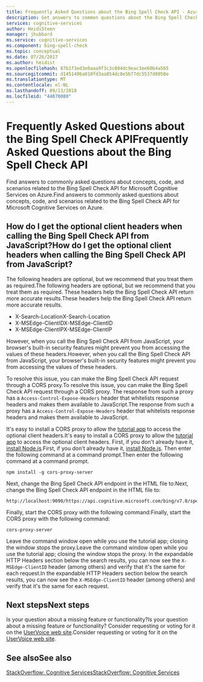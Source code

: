 ```yaml
---
title: Frequently Asked Questions about the Bing Spell Check API - Azure Cognitive Services | Microsoft Docs
description: Get answers to common questions about the Bing Spell Check API on Azure.
services: cognitive-services
author: HeidiSteen
manager: jhubbard
ms.service: cognitive-services
ms.component: bing-spell-check
ms.topic: conceptual
ms.date: 07/26/2017
ms.author: heidist
ms.openlocfilehash: 87b1f3ed3e0aaa9f3c3c804dc9eac3ee60b4a565
ms.sourcegitcommit: d1451406a010fd3aa854dc8e5b77dc5537d8050e
ms.translationtype: MT
ms.contentlocale: nl-NL
ms.lasthandoff: 09/13/2018
ms.locfileid: "44870080"
---
```

# <a name="frequently-asked-questions-about-the-bing-spell-check-api"></a><span data-ttu-id="ba9d9-103">Frequently Asked Questions about the Bing Spell Check API</span><span class="sxs-lookup"><span data-stu-id="ba9d9-103">Frequently Asked Questions about the Bing Spell Check API</span></span>

 <span data-ttu-id="ba9d9-104">Find answers to commonly asked questions about concepts, code, and scenarios related to the Bing Spell Check API for Microsoft Cognitive Services on Azure.</span><span class="sxs-lookup"><span data-stu-id="ba9d9-104">Find answers to commonly asked questions about concepts, code, and scenarios related to the Bing Spell Check API for Microsoft Cognitive Services on Azure.</span></span>

## <a name="how-do-i-get-the-optional-client-headers-when-calling-the-bing-spell-check-api-from-javascript"></a><span data-ttu-id="ba9d9-105">How do I get the optional client headers when calling the Bing Spell Check API from JavaScript?</span><span class="sxs-lookup"><span data-stu-id="ba9d9-105">How do I get the optional client headers when calling the Bing Spell Check API from JavaScript?</span></span>

<span data-ttu-id="ba9d9-106">The following headers are optional, but we recommend that you treat them as required.</span><span class="sxs-lookup"><span data-stu-id="ba9d9-106">The following headers are optional, but we recommend that you treat them as required.</span></span> <span data-ttu-id="ba9d9-107">These headers help the Bing Spell Check API return more accurate results.</span><span class="sxs-lookup"><span data-stu-id="ba9d9-107">These headers help the Bing Spell Check API return more accurate results.</span></span>

- <span data-ttu-id="ba9d9-108">X-Search-Location</span><span class="sxs-lookup"><span data-stu-id="ba9d9-108">X-Search-Location</span></span>
- <span data-ttu-id="ba9d9-109">X-MSEdge-ClientID</span><span class="sxs-lookup"><span data-stu-id="ba9d9-109">X-MSEdge-ClientID</span></span>
- <span data-ttu-id="ba9d9-110">X-MSEdge-ClientIP</span><span class="sxs-lookup"><span data-stu-id="ba9d9-110">X-MSEdge-ClientIP</span></span>

<span data-ttu-id="ba9d9-111">However, when you call the Bing Spell Check API from JavaScript, your browser's built-in security features might prevent you from accessing the values of these headers.</span><span class="sxs-lookup"><span data-stu-id="ba9d9-111">However, when you call the Bing Spell Check API from JavaScript, your browser's built-in security features might prevent you from accessing the values of these headers.</span></span>

<span data-ttu-id="ba9d9-112">To resolve this issue, you can make the Bing Spell Check API request through a CORS proxy.</span><span class="sxs-lookup"><span data-stu-id="ba9d9-112">To resolve this issue, you can make the Bing Spell Check API request through a CORS proxy.</span></span> <span data-ttu-id="ba9d9-113">The response from such a proxy has a `Access-Control-Expose-Headers` header that whitelists response headers and makes them available to JavaScript.</span><span class="sxs-lookup"><span data-stu-id="ba9d9-113">The response from such a proxy has a `Access-Control-Expose-Headers` header that whitelists response headers and makes them available to JavaScript.</span></span>

<span data-ttu-id="ba9d9-114">It's easy to install a CORS proxy to allow the [tutorial app](tutorials/spellcheck.md) to access the optional client headers.</span><span class="sxs-lookup"><span data-stu-id="ba9d9-114">It's easy to install a CORS proxy to allow the [tutorial app](tutorials/spellcheck.md) to access the optional client headers.</span></span> <span data-ttu-id="ba9d9-115">First, if you don't already have it, [install Node.js](https://nodejs.org/en/download/).</span><span class="sxs-lookup"><span data-stu-id="ba9d9-115">First, if you don't already have it, [install Node.js](https://nodejs.org/en/download/).</span></span> <span data-ttu-id="ba9d9-116">Then enter the following command at a command prompt.</span><span class="sxs-lookup"><span data-stu-id="ba9d9-116">Then enter the following command at a command prompt.</span></span>

    npm install -g cors-proxy-server

<span data-ttu-id="ba9d9-117">Next, change the Bing Spell Check API endpoint in the HTML file to:</span><span class="sxs-lookup"><span data-stu-id="ba9d9-117">Next, change the Bing Spell Check API endpoint in the HTML file to:</span></span>

    http://localhost:9090/https://api.cognitive.microsoft.com/bing/v7.0/spellcheck/

<span data-ttu-id="ba9d9-118">Finally, start the CORS proxy with the following command:</span><span class="sxs-lookup"><span data-stu-id="ba9d9-118">Finally, start the CORS proxy with the following command:</span></span>

    cors-proxy-server

<span data-ttu-id="ba9d9-119">Leave the command window open while you use the tutorial app; closing the window stops the proxy.</span><span class="sxs-lookup"><span data-stu-id="ba9d9-119">Leave the command window open while you use the tutorial app; closing the window stops the proxy.</span></span> <span data-ttu-id="ba9d9-120">In the expandable HTTP Headers section below the search results, you can now see the `X-MSEdge-ClientID` header (among others) and verify that it's the same for each request.</span><span class="sxs-lookup"><span data-stu-id="ba9d9-120">In the expandable HTTP Headers section below the search results, you can now see the `X-MSEdge-ClientID` header (among others) and verify that it's the same for each request.</span></span>

## <a name="next-steps"></a><span data-ttu-id="ba9d9-121">Next steps</span><span class="sxs-lookup"><span data-stu-id="ba9d9-121">Next steps</span></span>

<span data-ttu-id="ba9d9-122">Is your question about a missing feature or functionality?</span><span class="sxs-lookup"><span data-stu-id="ba9d9-122">Is your question about a missing feature or functionality?</span></span> <span data-ttu-id="ba9d9-123">Consider requesting or voting for it on the [UserVoice web site](https://cognitive.uservoice.com/).</span><span class="sxs-lookup"><span data-stu-id="ba9d9-123">Consider requesting or voting for it on the [UserVoice web site](https://cognitive.uservoice.com/).</span></span>

## <a name="see-also"></a><span data-ttu-id="ba9d9-124">See also</span><span class="sxs-lookup"><span data-stu-id="ba9d9-124">See also</span></span>

 [<span data-ttu-id="ba9d9-125">StackOverflow: Cognitive Services</span><span class="sxs-lookup"><span data-stu-id="ba9d9-125">StackOverflow: Cognitive Services</span></span>](http://stackoverflow.com/questions/tagged/microsoft-cognitive)

